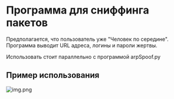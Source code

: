 # Программа для сниффинга пакетов
Предполагается, что пользователь уже "Человек по середине".   
Программа выводит URL адреса, логины и пароли жертвы.  

Использовать стоит параллельно с программой arpSpoof.py
   
## Пример использования
![img.png](img.png)
